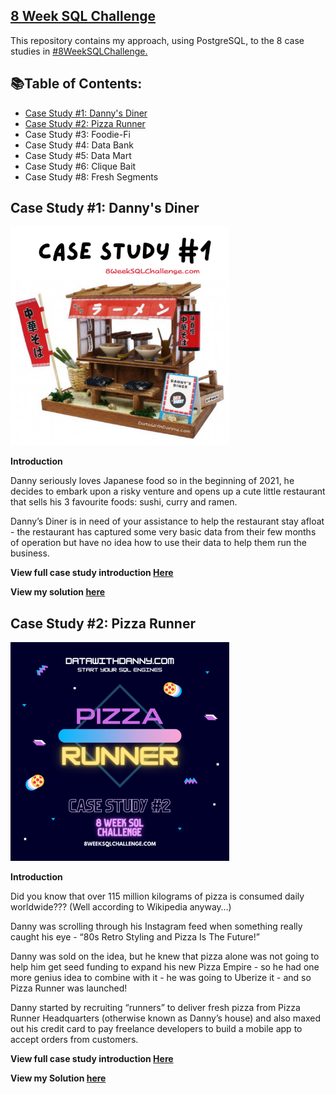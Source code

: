 ## [8 Week SQL Challenge](https://8weeksqlchallenge.com/getting-started/)
This repository contains my approach, using PostgreSQL, to the 8 case studies in [#8WeekSQLChallenge.](https://8weeksqlchallenge.com/getting-started/)

## 📚Table of Contents:

- [Case Study #1: Danny's Diner](https://github.com/Julie-Odhiambo/8Week-SQL-Challenge/tree/main/Case%20Study%20%231)
- [Case Study #2: Pizza Runner](https://github.com/Julie-Odhiambo/8Week-SQL-Challenge/tree/main/Case%20Study%20%232)
- Case Study #3: Foodie-Fi
- Case Study #4: Data Bank
- Case Study #5: Data Mart
- Case Study #6: Clique Bait
- Case Study #8: Fresh Segments

## Case Study #1: Danny's Diner

<img src="https://github.com/Julie-Odhiambo/8Week-SQL-Challenge/blob/main/Case%20study/case-study-1.png" width="350" height="350">

**Introduction**

Danny seriously loves Japanese food so in the beginning of 2021, he decides to embark upon a risky venture and opens up a cute little restaurant that sells his 3 favourite foods: sushi, curry and ramen.

Danny’s Diner is in need of your assistance to help the restaurant stay afloat - the restaurant has captured some very basic data from their few months of operation but have no idea how to use their data to help them run the business.

**View full case study introduction [Here](https://8weeksqlchallenge.com/case-study-1/)**


**View my solution [here](https://github.com/Julie-Odhiambo/8Week-SQL-Challenge/tree/main/Case%20Study%20%231)**

## Case Study #2: Pizza Runner

<img src="https://github.com/Julie-Odhiambo/8Week-SQL-Challenge/blob/main/Case%20study/case-study-2.png" width="350" height="350">


**Introduction**

Did you know that over 115 million kilograms of pizza is consumed daily worldwide??? (Well according to Wikipedia anyway…)

Danny was scrolling through his Instagram feed when something really caught his eye - “80s Retro Styling and Pizza Is The Future!”

Danny was sold on the idea, but he knew that pizza alone was not going to help him get seed funding to expand his new Pizza Empire - so he had one more genius idea to combine with it - he was going to Uberize it - and so Pizza Runner was launched!

Danny started by recruiting “runners” to deliver fresh pizza from Pizza Runner Headquarters (otherwise known as Danny’s house) and also maxed out his credit card to pay freelance developers to build a mobile app to accept orders from customers.

**View full case study introduction [Here](https://8weeksqlchallenge.com/case-study-2/)**

**View my Solution [here](https://github.com/Julie-Odhiambo/8Week-SQL-Challenge/tree/main/Case%20Study%20%232)** 
